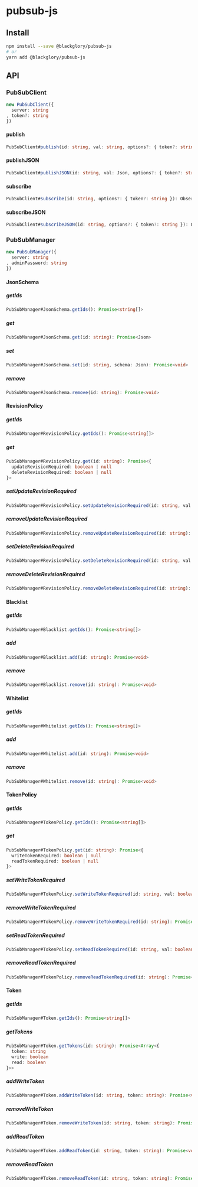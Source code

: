 # pubsub-js

## Install

```sh
npm install --save @blackglory/pubsub-js
# or
yarn add @blackglory/pubsub-js
```

## API

### PubSubClient

```ts
new PubSubClient({
  server: string
, token?: string
})
```

#### publish

```ts
PubSubClient#publish(id: string, val: string, options?: { token?: string }): Promise<void>
```

#### publishJSON

```ts
PubSubClient#publishJSON(id: string, val: Json, options?: { token?: string }): Promise<void>
```

#### subscribe

```ts
PubSubClient#subscribe(id: string, options?: { token?: string }): Observable<string>
```

#### subscribeJSON

```ts
PubSubClient#subscribeJSON(id: string, options?: { token?: string }): Observable<Json>
```

### PubSubManager

```ts
new PubSubManager({
  server: string
, adminPassword: string
})
```

#### JsonSchema

##### getIds

```ts
PubSubManager#JsonSchema.getIds(): Promise<string[]>
```

##### get

```ts
PubSubManager#JsonSchema.get(id: string): Promise<Json>
```

##### set

```ts
PubSubManager#JsonSchema.set(id: string, schema: Json): Promise<void>
```

##### remove

```ts
PubSubManager#JsonSchema.remove(id: string): Promise<void>
```

#### RevisionPolicy

##### getIds

```ts
PubSubManager#RevisionPolicy.getIds(): Promise<string[]>
```

##### get

```ts
PubSubManager#RevisionPolicy.get(id: string): Promise<{
  updateRevisionRequired: boolean | null
  deleteRevisionRequired: boolean | null
}>
```

##### setUpdateRevisionRequired

```ts
PubSubManager#RevisionPolicy.setUpdateRevisionRequired(id: string, val: boolean): Promise<void>
```

##### removeUpdateRevisionRequired

```ts
PubSubManager#RevisionPolicy.removeUpdateRevisionRequired(id: string): Promise<void>
```

##### setDeleteRevisionRequired

```ts
PubSubManager#RevisionPolicy.setDeleteRevisionRequired(id: string, val: boolean): Promise<void>
```

##### removeDeleteRevisionRequired

```ts
PubSubManager#RevisionPolicy.removeDeleteRevisionRequired(id: string): Promise<void>
```

#### Blacklist

##### getIds

```ts
PubSubManager#Blacklist.getIds(): Promise<string[]>
```

##### add

```ts
PubSubManager#Blacklist.add(id: string): Promise<void>
```

##### remove

```ts
PubSubManager#Blacklist.remove(id: string): Promise<void>
```

#### Whitelist

##### getIds

```ts
PubSubManager#Whitelist.getIds(): Promise<string[]>
```

##### add

```ts
PubSubManager#Whitelist.add(id: string): Promise<void>
```

##### remove

```ts
PubSubManager#Whitelist.remove(id: string): Promise<void>
```

#### TokenPolicy

##### getIds

```ts
PubSubManager#TokenPolicy.getIds(): Promise<string[]>
```

##### get

```ts
PubSubManager#TokenPolicy.get(id: string): Promise<{
  writeTokenRequired: boolean | null
  readTokenRequired: boolean | null
}>
```

##### setWriteTokenRequired

```ts
PubSubManager#TokenPolicy.setWriteTokenRequired(id: string, val: boolean): Promise<void>
```

##### removeWriteTokenRequired

```ts
PubSubManager#TokenPolicy.removeWriteTokenRequired(id: string): Promise<void>
```

##### setReadTokenRequired


```ts
PubSubManager#TokenPolicy.setReadTokenRequired(id: string, val: boolean): Promise<void>
```

##### removeReadTokenRequired

```ts
PubSubManager#TokenPolicy.removeReadTokenRequired(id: string): Promise<void>
```

#### Token

##### getIds

```ts
PubSubManager#Token.getIds(): Promise<string[]>
```

##### getTokens

```ts
PubSubManager#Token.getTokens(id: string): Promise<Array<{
  token: string
  write: boolean
  read: boolean
}>>
```

##### addWriteToken

```ts
PubSubManager#Token.addWriteToken(id: string, token: string): Promise<void>
```

##### removeWriteToken

```ts
PubSubManager#Token.removeWriteToken(id: string, token: string): Promise<void>
```

##### addReadToken

```ts
PubSubManager#Token.addReadToken(id: string, token: string): Promise<void>
```

##### removeReadToken

```ts
PubSubManager#Token.removeReadToken(id: string, token: string): Promise<void>
```
